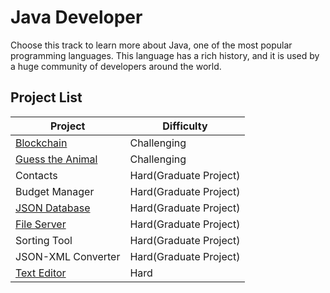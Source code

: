 # Java Developer

Choose this track to learn more about Java, one of the most popular programming languages. This language has a rich history, and it is used by a huge community of developers around the world.

## Project List

| Project | Difficulty |
| -- | -- |
| [Blockchain](./Blockchain/) | Challenging |
| [Guess the Animal](./Guess%20the%20Animal/) | Challenging |
| Contacts | Hard(Graduate Project) |
| Budget Manager | Hard(Graduate Project) |
| [JSON Database](./JSON%20Database/) | Hard(Graduate Project) |
| [File Server](./File%20Server/) | Hard(Graduate Project) |
| Sorting Tool | Hard(Graduate Project) |
| JSON-XML Converter | Hard(Graduate Project) |
| [Text Editor](./Text%20Editor/) | Hard |
